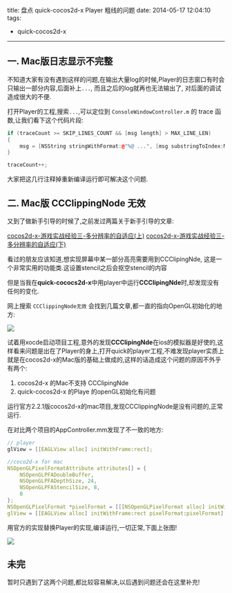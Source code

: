 title: 盘点 quick-cocos2d-x Player 粗线的问题
date: 2014-05-17 12:04:10
tags:
- quick-cocos2d-x
---

## 一. Mac版日志显示不完整

不知道大家有没有遇到这样的问题,在输出大量log的时候,Player的日志窗口有时会只输出一部分内容,后面补上`...`, 而且之后的log就再也无法输出了, 对后面的调试造成很大的不便.

<!--more-->

打开Player的工程,搜索`...`,可以定位到 `ConsoleWindowController.m` 的 trace 函数,让我们看下这个代码片段:

```c++
if (traceCount >= SKIP_LINES_COUNT && [msg length] > MAX_LINE_LEN)
{
    msg = [NSString stringWithFormat:@"%@ ...", [msg substringToIndex:MAX_LINE_LEN - 4]];
}

traceCount++;
```

大家把这几行注释掉重新编译运行即可解决这个问题.

## 二. Mac版 CCClippingNode 无效

又到了做新手引导的时候了,之前发过两篇关于新手引导的文章:

[cocos2d-x-游戏实战经验三-多分辨率的自适应(上)][1]
[cocos2d-x-游戏实战经验三-多分辨率的自适应(下)][2]

看过的朋友应该知道,想实现屏幕中某一部分高亮需要用到CCClipingNde, 这是一个非常实用的功能类.这设置stencil之后会抠空stencil的内容

但是当我在**quick-cococs2d-x**中用player中运行**CCClipingNde**时,却发现没有任何的变化.


网上搜索 `CCClippingNode无效` 会找到几篇文章,都一直的指向OpenGL初始化的地方:

![][3]

试着用xocde启动项目工程,意外的发现**CCClipingNde**在ios的模拟器是好使的,这样看来问题是出在了Player的身上,打开quick的player工程,不难发现player实质上就是在cocos2d-x的Mac版的基础上做成的,这样的话造成这个问题的原因不外乎有两个:

1. cocos2d-x 的Mac不支持 CCClipingNde 
2. quick-cocos2d-x 的Playe 的openGL初始化有问题

运行官方2.2.1版cocos2d-x的mac项目,发现CCClippingNode是没有问题的,正常运行.

在对比两个项目的AppController.mm发现了不一致的地方:

```c++
// player
glView = [[EAGLView alloc] initWithFrame:rect];

//coco2d-x for mac
NSOpenGLPixelFormatAttribute attributes[] = {
	NSOpenGLPFADoubleBuffer,
	NSOpenGLPFADepthSize, 24,
	NSOpenGLPFAStencilSize, 8,
	0
};
NSOpenGLPixelFormat *pixelFormat = [[[NSOpenGLPixelFormat alloc] initWithAttributes:attributes] autorelease];
glView = [[EAGLView alloc] initWithFrame:rect pixelFormat:pixelFormat];
```

用官方的实现替换Player的实现,编译运行,一切正常,下面上张图!

![][4]

## 未完

暂时只遇到了这两个问题,都比较容易解决,以后遇到问题还会在这里补充!


[1]:http://post.justbilt.com/2013/07/12/cocos2d-x-%E6%B8%B8%E6%88%8F%E5%AE%9E%E6%88%98%E7%BB%8F%E9%AA%8C%E4%BA%8C-%E6%96%B0%E6%89%8B%E5%BC%95%E5%AF%BC%E4%B8%8A/
[2]:http://post.justbilt.com/2013/08/02/cocos2d-x-%E6%B8%B8%E6%88%8F%E5%AE%9E%E6%88%98%E7%BB%8F%E9%AA%8C%E4%B8%89-%E5%A4%9A%E5%88%86%E8%BE%A8%E7%8E%87%E7%9A%84%E8%87%AA%E9%80%82%E5%BA%94%E4%B8%8B/
[3]:http://ww2.sinaimg.cn/large/7f870d23jw1egh5qaaxw7j20i70gngnc.jpg
[4]:http://ww1.sinaimg.cn/large/7f870d23jw1egh68oa3ahj206q08iaa6.jpg